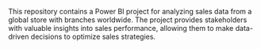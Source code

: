 This repository contains a Power BI project for analyzing sales data from a global store with branches worldwide. The project provides stakeholders with valuable insights into sales performance, allowing them to make data-driven decisions to optimize sales strategies.
